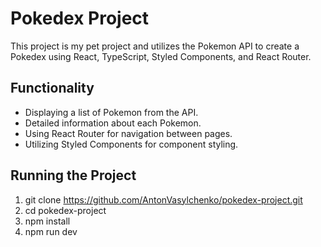 # Pokedex Project

This project is my pet project and utilizes the Pokemon API to create a Pokedex using React, TypeScript, Styled Components, and React Router.

## Functionality

- Displaying a list of Pokemon from the API.
- Detailed information about each Pokemon.
- Using React Router for navigation between pages.
- Utilizing Styled Components for component styling.

## Running the Project
1) git clone https://github.com/AntonVasylchenko/pokedex-project.git
2) cd pokedex-project
3) npm install
4) npm run dev

